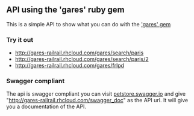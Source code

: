 ## API using the 'gares' ruby gem

This is a simple API to show what you can do with the ['gares' gem](https://github.com/paulrbr/gares)

### Try it out

- http://gares-railrail.rhcloud.com/gares/search/paris
- http://gares-railrail.rhcloud.com/gares/search/paris/2
- http://gares-railrail.rhcloud.com/gares/frlpd

### Swagger compliant

The api is swagger compliant you can visit [petstore.swagger.io](http://petstore.swagger.io) and give "http://gares-railrail.rhcloud.com/swagger_doc" as the API url. It will give you a documentation of the API.
